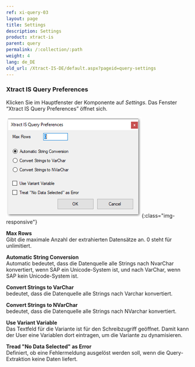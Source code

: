 ```yaml
---
ref: xi-query-03
layout: page
title: Settings
description: Settings
product: xtract-is
parent: query
permalink: /:collection/:path
weight: 4
lang: de_DE
old_url: /Xtract-IS-DE/default.aspx?pageid=query-settings
---
```

### Xtract IS Query Preferences

Klicken Sie im Hauptfenster der Komponente auf *Settings*. Das Fenster “Xtract IS Query Preferences” öffnet sich.

![Query-Settings](/img/content/Query-Settings.png){:class="img-responsive"}

**Max Rows** <br>
Gibt die maximale Anzahl der extrahierten Datensätze an. 0 steht für unlimitiert.

**Automatic String Conversion** <br>
Automatic bedeutet, dass die Datenquelle alle Strings nach NvarChar konvertiert, wenn SAP ein Unicode-System ist, und nach VarChar, wenn SAP kein Unicode-System ist.

**Convert Strings to VarChar** <br>
bedeutet, dass die Datenquelle alle Strings nach Varchar konvertiert.

**Convert Strings to NVarChar** <br>
bedeutet, dass die Datenquelle alle Strings nach NVarchar konvertiert.

**Use Variant Variable** <br>
Das Textfeld für die Variante ist für den Schreibzugriff geöffnet. Damit kann der User eine Variablen dort eintragen, um die Variante zu dynamisieren.

**Tread "No Data Selected" as Error** <br>
Definiert, ob eine Fehlermeldung ausgelöst werden soll, wenn die Query-Extraktion keine Daten liefert.
